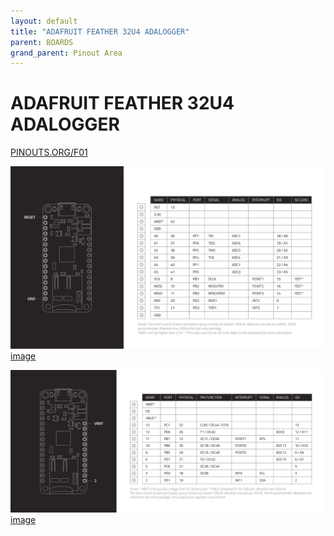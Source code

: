 ```yaml
---
layout: default
title: "ADAFRUIT FEATHER 32U4 ADALOGGER"
parent: BOARDS
grand_parent: Pinout Area
---
```


# ADAFRUIT FEATHER 32U4 ADALOGGER

<a href="https://www.PINOUTS.ORG/F01">PINOUTS.ORG/F01</a>

![image](./assets/34.png)  
[image](./assets/34.png)


![image](./assets/35.png)  
[image](./assets/35.png)
